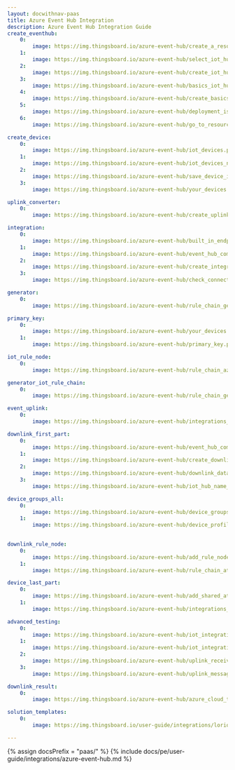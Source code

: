 ```yaml
---
layout: docwithnav-paas
title: Azure Event Hub Integration
description: Azure Event Hub Integration Guide 
create_eventhub: 
    0: 
        image: https://img.thingsboard.io/azure-event-hub/create_a_resource.png
    1:
        image: https://img.thingsboard.io/azure-event-hub/select_iot_hub.png
    2:
        image: https://img.thingsboard.io/azure-event-hub/create_iot_hub.png
    3:
        image: https://img.thingsboard.io/azure-event-hub/basics_iot_hub.png
    4:
        image: https://img.thingsboard.io/azure-event-hub/create_basics_iot_hub.png
    5:
        image: https://img.thingsboard.io/azure-event-hub/deployment_is_in_progress.png
    6:
        image: https://img.thingsboard.io/azure-event-hub/go_to_resource.png

create_device:
    0:
        image: https://img.thingsboard.io/azure-event-hub/iot_devices.png
    1:
        image: https://img.thingsboard.io/azure-event-hub/iot_devices_new.png
    2:
        image: https://img.thingsboard.io/azure-event-hub/save_device_id.png
    3:
        image: https://img.thingsboard.io/azure-event-hub/your_devices.png

uplink_converter:
    0:
        image: https://img.thingsboard.io/azure-event-hub/create_uplink_converter.png

integration:
    0: 
        image: https://img.thingsboard.io/azure-event-hub/built_in_endpoints.png
    1:
        image: https://img.thingsboard.io/azure-event-hub/event_hub_compatible_endpoint.png
    2: 
        image: https://img.thingsboard.io/azure-event-hub/create_integration_tb.png
    3:
        image: https://img.thingsboard.io/azure-event-hub/check_connection.png

generator:
    0: 
        image: https://img.thingsboard.io/azure-event-hub/rule_chain_generator.png

primary_key:
    0: 
        image: https://img.thingsboard.io/azure-event-hub/your_devices.png
    1: 
        image: https://img.thingsboard.io/azure-event-hub/primary_key.png

iot_rule_node:
    0:
        image: https://img.thingsboard.io/azure-event-hub/rule_chain_azure_iot_hub.png

generator_iot_rule_chain:
    0:
        image: https://img.thingsboard.io/azure-event-hub/rule_chain_generator_and_azure_iot_hub.png

event_uplink:
    0:
        image: https://img.thingsboard.io/azure-event-hub/integrations_events_uplink.png

downlink_first_part:
    0:
        image: https://img.thingsboard.io/azure-event-hub/event_hub_compatible_name.png
    1:
        image: https://img.thingsboard.io/azure-event-hub/create_downlink_converter.png
    2:
        image: https://img.thingsboard.io/azure-event-hub/downlink_data_converter.png
    3:
        image: https://img.thingsboard.io/azure-event-hub/iot_hub_name_required_for_downlink.png

device_groups_all:
    0:
        image: https://img.thingsboard.io/azure-event-hub/device_groups_all_device profile.png
    1:
        image: https://img.thingsboard.io/azure-event-hub/device_profiles_rule_chain.png
        

downlink_rule_node:
    0:
        image: https://img.thingsboard.io/azure-event-hub/add_rule_node_integration_downlink.png
    1:
        image: https://img.thingsboard.io/azure-event-hub/rule_chain_attributes_updated_and_downlink.png

device_last_part:
    0:
        image: https://img.thingsboard.io/azure-event-hub/add_shared_attributes.png
    1:
        image: https://img.thingsboard.io/azure-event-hub/integrations_events_downlink.png

advanced_testing:
    0:
        image: https://img.thingsboard.io/azure-event-hub/iot_integration_first.png
    1:
        image: https://img.thingsboard.io/azure-event-hub/iot_integration_second.png
    2:
        image: https://img.thingsboard.io/azure-event-hub/uplink_received.png
    3:
        image: https://img.thingsboard.io/azure-event-hub/uplink_message.png

downlink_result:
    0:
        image: https://img.thingsboard.io/azure-event-hub/azure_cloud_to_device_message_count.png

solution_templates:
    0:
        image: https://img.thingsboard.io/user-guide/integrations/loriot/solution_templates.png

---
```

{% assign docsPrefix = "paas/" %}
{% include docs/pe/user-guide/integrations/azure-event-hub.md %}
